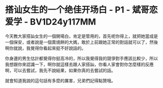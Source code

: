# 搭讪女生的一个绝佳开场白 - P1 - 斌哥恋爱学 - BV1D24y117MM

今天教大家搭訕女生的一個開場白，肯定是管用的，首先呢你得上，就把她當成是一個保安，或者說是一個賣燒餅的大媽，敢於上前跟她正常的對話就可以了，然後啊你就說，我覺得你看起來挺不好說話的。

你身邊的男生估計都覺得你挺高冷的，所以我覺得我的競爭對手應該比較少，所以我想跟你來認識一下，啊你就這樣去跟人家搭訕，你看人家會對你怎麼樣的反應啊，可以去嘗試，我先不說結果，如果你真的去嘗試的話。

就會知道我說的這句話有多麼的厲害，兄弟們記得點贊哦。